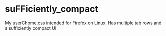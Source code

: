 # suFFiciently_compact
My userChome.css intended for Firefox on Linux. Has multiple tab rows and a sufficiently compact UI
